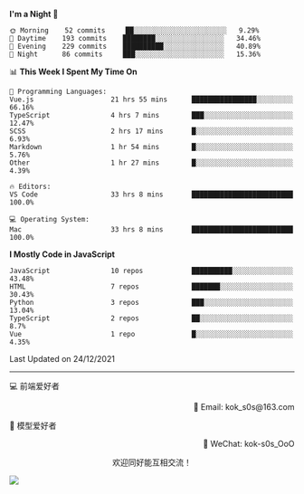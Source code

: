 <!--START_SECTION:waka-->
**I'm a Night 🦉** 

```text
🌞 Morning    52 commits     ██░░░░░░░░░░░░░░░░░░░░░░░   9.29% 
🌆 Daytime    193 commits    ████████░░░░░░░░░░░░░░░░░   34.46% 
🌃 Evening    229 commits    ██████████░░░░░░░░░░░░░░░   40.89% 
🌙 Night      86 commits     ███░░░░░░░░░░░░░░░░░░░░░░   15.36%

```


📊 **This Week I Spent My Time On** 

```text
💬 Programming Languages: 
Vue.js                   21 hrs 55 mins      ████████████████░░░░░░░░░   66.16% 
TypeScript               4 hrs 7 mins        ███░░░░░░░░░░░░░░░░░░░░░░   12.47% 
SCSS                     2 hrs 17 mins       █░░░░░░░░░░░░░░░░░░░░░░░░   6.93% 
Markdown                 1 hr 54 mins        █░░░░░░░░░░░░░░░░░░░░░░░░   5.76% 
Other                    1 hr 27 mins        █░░░░░░░░░░░░░░░░░░░░░░░░   4.39%

🔥 Editors: 
VS Code                  33 hrs 8 mins       █████████████████████████   100.0%

💻 Operating System: 
Mac                      33 hrs 8 mins       █████████████████████████   100.0%

```

**I Mostly Code in JavaScript** 

```text
JavaScript               10 repos            ██████████░░░░░░░░░░░░░░░   43.48% 
HTML                     7 repos             ███████░░░░░░░░░░░░░░░░░░   30.43% 
Python                   3 repos             ███░░░░░░░░░░░░░░░░░░░░░░   13.04% 
TypeScript               2 repos             ██░░░░░░░░░░░░░░░░░░░░░░░   8.7% 
Vue                      1 repo              █░░░░░░░░░░░░░░░░░░░░░░░░   4.35%

```



 Last Updated on 24/12/2021
<!--END_SECTION:waka-->

---

💻 前端爱好者 

<p align="right">
📧 Email: kok_s0s@163.com 
</p> 

<p align="left">
🧩 模型爱好者
</p>

<p align="right">
📲 WeChat: kok-s0s_OoO
</p>


<p align="center">欢迎同好能互相交流！</p>

<img align="center"  src="https://www.kok-s0s.top/usr/uploads/2021/01/4291479694.jpg">
